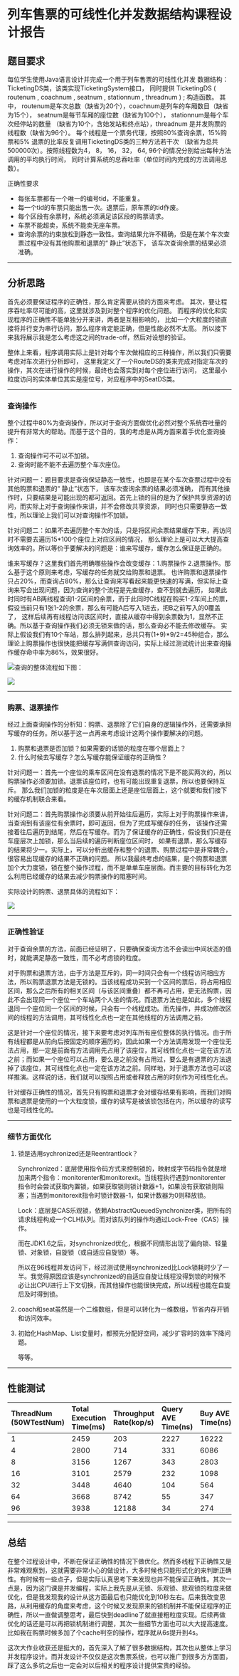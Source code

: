 # 列车售票的可线性化并发数据结构课程设计报告

## 题目要求

每位学生使用Java语言设计并完成一个用于列车售票的可线性化并发 
数据结构：TicketingDS类，该类实现TicketingSystem接口，
同时提供 TicketingDS ( routenum , coachnum , seatnum , stationnum , threadnum ) ; 
构造函数。 其中， routenum是车次总数（缺省为20个），coachnum是列车的车厢数目（缺省为15个），
seatnum是每节车厢的座位数（缺省为100个）， stationnum是每个车次经停站的数量
（缺省为10个，含始发站和终点站），threadnum 是并发购票的线程数（缺省为96个）。
每个线程是一个票务代理，按照80%查询余票，15%购票和5% 退票的比率反复调用TicketingDS类的三种方法若干次
（缺省为总共500000次）。按照线程数为4， 8， 16， 32， 64,  96个的情况分别给出每种方法调用的平均执行时间，
同时计算系统的总吞吐率（单位时间内完成的方法调用总数）。

正确性要求
- 每张车票都有一个唯一的编号tid，不能重复。
- 每一个tid的车票只能出售一次。退票后，原车票的tid作废。
- 每个区段有余票时，系统必须满足该区段的购票请求。
- 车票不能超卖，系统不能卖无座车票。
- 查询余票的约束放松到静态一致性。查询结果允许不精确，但是在某个车次查票过程中没有其他购票和退票的“ 静止”状态下， 该车次查询余票的结果必须准确。
______
## 分析思路

首先必须要保证程序的正确性，那么肯定需要从锁的方面来考虑。
其次，要让程序吞吐率尽可能的高，这里就涉及到对整个程序的优化问题。
而程序的优化和实现程序的正确性不能单独分开来讲，两者是互相影响的，
比如一个大粒度的锁直接将并行变为串行访问，那么程序肯定能正确，但是性能必然不太高。
所以接下来我将展示我是怎么考虑这之间的trade-off，然后对设想的验证。  

整体上来看，程序调用实际上是针对每个车次做相应的三种操作，所以我们只需要考虑对车次进行分析即可，
这里我定义了一个RouteDS的类来完成对指定车次的操作，其次在进行操作的时候，最终也会落实到对每个座位进行访问，
这里最小粒度访问的实体单位其实是座位号，对应程序中的SeatDS类。
______

### 查询操作

整个过程中80%为查询操作，所以对于查询方面做优化必然对整个系统吞吐量的提升有非常大的帮助。而基于这个目的，我的考虑是从两方面来着手优化查询操作：
1. 查询操作可不可以不加锁。  
2. 查询时能不能不去遍历整个车次座位。
   
针对问题一：题目要求是查询保证静态一致性，也即是在某个车次查票过程中没有其他购票和退票的“ 静止”状态下， 该车次查询余票的结果必须准确，
而有其他操作时，只要结果是可能出现的都可返回。首先上锁的目的是为了保护共享资源的访问，而实际上对于查询操作来讲，并不会修改共享资源，
同时也只需要静态一致性，所以理论上我们可以对查询操作不加锁。

针对问题二：如果不去遍历整个车次的话，只是将区间余票结果缓存下来，再访问时不需要去遍历15*100个座位上对应区间的情况，
那么理论上是可以大大提高查询效率的。所以等价于要解决的问题是：谁来写缓存，缓存怎么保证是正确的。

​谁来写缓存？这里我们首先明确哪些操作会改变缓存：1.购票操作 2.退票操作。那么基于这个原则来考虑，写缓存的任务就交给购票和退票。
也许购票和退票操作只占20%，而查询占80%，那么让查询来写看起来能更快速的写满，但实际上查询来写会出现问题，因为查询的整个流程是先查缓存，查不到就去遍历，
如果此时同时有AB两线程查询1-2区间的余票，而于此同时C线程在购买1-2车间上的票，假设当前只有1张1-2的余票，那么有可能A后写入1进去，把B之前写入的0覆盖了，
这样后续再有线程访问该区间时，直接从缓存中得到余票数为1，显然不正确。所以基于查询操作我们必须无锁来做的话，那么查询必不能去修改缓存。
实际上假设我们有10个车站，那么排列起来，总共只有(1+9)*9/2=45种组合，那么理论上购票操作也很快能把缓存写满供查询访问，实际上经过测试统计出来查询操作缓存命中率为86%，效果很好。                                 

![](https://imagehaoheipi.oss-cn-beijing.aliyuncs.com/img/20200430213018.png)
​查询的整体流程如下图：

![](https://imagehaoheipi.oss-cn-beijing.aliyuncs.com/img/20200430213038.png)
______

### 购票、退票操作

经过上面查询操作的分析知：购票、退票除了它们自身的逻辑操作外，还需要承担写缓存的任务。所以基于这一点再来考虑设计这两个操作要解决的问题。
1. 购票和退票是否加锁？如果需要的话锁的粒度在哪个层面上？
2. 什么时候去写缓存？怎么写缓存能保证缓存的正确性？

针对问题一：首先一个座位的乘车区间在没有退票的情况下是不能买两次的，所以购票操作必须要加锁。退票该座位时，也有可能出现重复退票，所以也要保持互斥。
那么我们加锁的粒度是在车次层面上还是座位层面上，这个就要和我们接下的缓存机制联合来看。

​针对问题二：首先购票操作必须要从前开始往后遍历，实际上对于购票操作来讲，当查询到有该座位有余票时，即可返回，但为了完成写缓存的任务，
该操作还需接着往后遍历到结尾，然后在写缓存。而为了保证缓存的正确性，假设我们只是在车座层次上加锁，那么当后续的遍历判断座位区间时，
如果有退票，那么写缓存的结果将少一。实际上，可以分析出缓存和整个的退票、购票过程中是非常耦合，很容易出现缓存的结果不正确的问题。
所以我最终考虑的结果，是个购票和退票加个大力度锁，锁在整个操作过程，而不是单单车座层面。而主要的目标转化为怎么利用已经缓存的结果去减少购票操作的阻塞时间。

实际设计的购票、退票具体的流程如下：

![](https://imagehaoheipi.oss-cn-beijing.aliyuncs.com/img/20200430213057.png)
______
### 正确性验证

对于查询余票的方法，前面已经证明了，只要确保查询方法不会读出中间状态的值时，就能满足静态一致性，而不必考虑锁的粒度。

对于购票和退票方法，由于方法是互斥的，同一时间只会有一个线程访问相应方法，所以购票退票方法是无锁的。当该线程成功买到一个区间的票后，将占用相应区间，那么之后所有的相关区间（与该区间重叠）都不再可占用，更无法购票，因此不会出现同一个座位一个车站两个人坐的情况。而退票方法也是如此，多个线程退同一个座位同一个区间的时候，只会有一个线程成功。而先操作，并成功修改区间的线程的方法调用，其可线性化点也一定在其他线程的方法调用之前。

这是针对一个座位的情况，接下来要考虑对列车所有座位整体的执行情况。由于所有线程都是从前向后按固定的顺序遍历的，因此如果一个方法调用发现一个座位无法占用，那一定是前面有方法调用先占用了该座位，其可线性化点也一定在该方法之前；而如果一个座位可以占用，要么是之前没有占用过，要么是有退票的方法退掉了该座位，其可线性化点也一定在该方法之前。同样地，对于退票方法也可以这样推演。这样说的话，我们就可以按照占用或者释放占用的时刻作为可线性化点。

针对缓存正确性的情况，首先只有购票和退票才会对缓存结果有影响，而我们对购票和退票是使用的一个大粒度锁，缓存的读写是被该锁包括在内，所以缓存的读写也是可线性化的。
______


### 细节方面优化

1. 锁是选用sychronized还是Reentrantlock？

   Synchronized：底层使用指令码方式来控制锁的，映射成字节码指令就是增加来两个指令：monitorenter和monitorexit。当线程执行遇到monitorenter指令时会尝试获取内置锁，如果获取锁则锁计数器+1，如果没有获取锁则阻塞；当遇到monitorexit指令时锁计数器-1，如果计数器为0则释放锁。

   Lock：底层是CAS乐观锁，依赖AbstractQueuedSynchronizer类，把所有的请求线程构成一个CLH队列。而对该队列的操作均通过Lock-Free（CAS）操作。

   而在JDK1.6之后，对synchronized优化，根据不同情形出现了偏向锁、轻量锁、对象锁，自旋锁（或自适应自旋锁）等。

   所以在96线程并发访问下，经过测试使用synchronized比Lock锁耗时少了一半。我觉得原因应该是synchronized的自适应自旋让线程没得到锁的时候不必让出CPU进行上下文切换，而其他操作也能很快完成，所以线程也能在自旋后及时得到锁。

2. coach和seat虽然是一个二维数组，但是可以转化为一维数组，节省内存开销和访问效率。

3. 初始化HashMap、List变量时，都预先分配好空间，减少扩容时的效率下降问题。

   等等。
______

## 性能测试

| ThreadNum (50WTestNum) | Total Execution Time(ms) | Throughput Rate(kop/s) | Query AVE Time(ns) | Buy AVE Time(ns) | Refund AVE Time(ns) |
| :--------------------- | :----------------------- | :--------------------- | :----------------- | :--------------- | :------------------ |
| 1                      | 2459                     | 203                    | 2227               | 16222            | 13812               |
| 4                      | 2800                     | 714                    | 331                | 6086             | 4407                |
| 8                      | 3156                     | 1267                   | 343                | 2803             | 1861                |
| 16                     | 3101                     | 2579                   | 232                | 1098             | 742                 |
| 32                     | 3448                     | 4640                   | 104                | 564              | 942                 |
| 64                     | 3668                     | 8742                   | 55                 | 347              | 367                 |
| 96                     | 3938                     | 12188                  | 34                 | 274              | 263                 |

______

## 总结

在整个过程设计中，不断在保证正确性的情况下做优化。然而多线程下正确性又是非常难观察到，这就需要非常小心的做设计，大多时候也只能形式化的来判断正确性。有时候有一些点子，但是实际认真思考下来发现也并不能保证正确性。其次一点是，因为这门课是并发编程，实际上我先是从无锁、乐观锁、悲观锁的粒度来做优化，但是我发现我的设计从这方面最后也只能优化到10秒左右。后来我改变思路，从利用缓存的角度来考虑，这个时候又发现原来的锁机制并不能保证程序的正确性，所以一直做调整思考，最后快到deadline了就直接粗粒度实现。后续再做优化的话还是可以再把锁机制进行调整，其次一些细节方面也可以大大提高速度。比如我在购票时候多加了个cache判空的操作，程序就从6s提升到4s。

这次大作业收获还是挺大的，首先深入了解了很多数据结构，其次也从整体上学习并发程序设计。而并发设计不仅仅是这次售票系统，也可以推广到很多方方面面，踩了这么多坑之后也一定会对以后相关的程序设计提供宝贵的经验。
